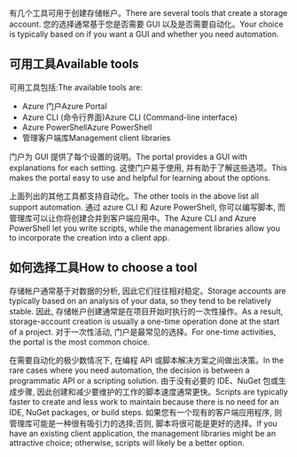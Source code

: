 <span data-ttu-id="b052d-101">有几个工具可用于创建存储帐户。</span><span class="sxs-lookup"><span data-stu-id="b052d-101">There are several tools that create a storage account.</span></span> <span data-ttu-id="b052d-102">您的选择通常基于您是否需要 GUI 以及是否需要自动化。</span><span class="sxs-lookup"><span data-stu-id="b052d-102">Your choice is typically based on if you want a GUI and whether you need automation.</span></span>

## <a name="available-tools"></a><span data-ttu-id="b052d-103">可用工具</span><span class="sxs-lookup"><span data-stu-id="b052d-103">Available tools</span></span>

<span data-ttu-id="b052d-104">可用工具包括:</span><span class="sxs-lookup"><span data-stu-id="b052d-104">The available tools are:</span></span>

- <span data-ttu-id="b052d-105">Azure 门户</span><span class="sxs-lookup"><span data-stu-id="b052d-105">Azure Portal</span></span>
- <span data-ttu-id="b052d-106">Azure CLI (命令行界面)</span><span class="sxs-lookup"><span data-stu-id="b052d-106">Azure CLI (Command-line interface)</span></span>
- <span data-ttu-id="b052d-107">Azure PowerShell</span><span class="sxs-lookup"><span data-stu-id="b052d-107">Azure PowerShell</span></span>
- <span data-ttu-id="b052d-108">管理客户端库</span><span class="sxs-lookup"><span data-stu-id="b052d-108">Management client libraries</span></span>

<span data-ttu-id="b052d-109">门户为 GUI 提供了每个设置的说明。</span><span class="sxs-lookup"><span data-stu-id="b052d-109">The portal provides a GUI with explanations for each setting.</span></span> <span data-ttu-id="b052d-110">这使门户易于使用, 并有助于了解这些选项。</span><span class="sxs-lookup"><span data-stu-id="b052d-110">This makes the portal easy to use and helpful for learning about the options.</span></span>

<span data-ttu-id="b052d-111">上面列出的其他工具都支持自动化。</span><span class="sxs-lookup"><span data-stu-id="b052d-111">The other tools in the above list all support automation.</span></span> <span data-ttu-id="b052d-112">通过 azure CLI 和 Azure PowerShell, 你可以编写脚本, 而管理库可以让你将创建合并到客户端应用中。</span><span class="sxs-lookup"><span data-stu-id="b052d-112">The Azure CLI and Azure PowerShell let you write scripts, while the management libraries allow you to incorporate the creation into a client app.</span></span>

## <a name="how-to-choose-a-tool"></a><span data-ttu-id="b052d-113">如何选择工具</span><span class="sxs-lookup"><span data-stu-id="b052d-113">How to choose a tool</span></span>

<span data-ttu-id="b052d-114">存储帐户通常基于对数据的分析, 因此它们往往相对稳定。</span><span class="sxs-lookup"><span data-stu-id="b052d-114">Storage accounts are typically based on an analysis of your data, so they tend to be relatively stable.</span></span> <span data-ttu-id="b052d-115">因此, 存储帐户创建通常是在项目开始时执行的一次性操作。</span><span class="sxs-lookup"><span data-stu-id="b052d-115">As a result, storage-account creation is usually a one-time operation done at the start of a project.</span></span> <span data-ttu-id="b052d-116">对于一次性活动, 门户是最常见的选择。</span><span class="sxs-lookup"><span data-stu-id="b052d-116">For one-time activities, the portal is the most common choice.</span></span>

<span data-ttu-id="b052d-117">在需要自动化的极少数情况下, 在编程 API 或脚本解决方案之间做出决策。</span><span class="sxs-lookup"><span data-stu-id="b052d-117">In the rare cases where you need automation, the decision is between a programmatic API or a scripting solution.</span></span> <span data-ttu-id="b052d-118">由于没有必要的 IDE、NuGet 包或生成步骤, 因此创建和减少要维护的工作的脚本速度通常更快。</span><span class="sxs-lookup"><span data-stu-id="b052d-118">Scripts are typically faster to create and less work to maintain because there is no need for an IDE, NuGet packages, or build steps.</span></span> <span data-ttu-id="b052d-119">如果您有一个现有的客户端应用程序, 则管理库可能是一种很有吸引力的选择;否则, 脚本将很可能是更好的选择。</span><span class="sxs-lookup"><span data-stu-id="b052d-119">If you have an existing client application, the management libraries might be an attractive choice; otherwise, scripts will likely be a better option.</span></span>